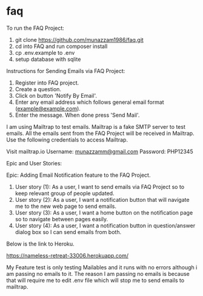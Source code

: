 # faq

To run the FAQ Project:

1. git clone https://github.com/munazzam1986/faq.git
2. cd into FAQ and run composer install
3. cp .env.example to .env
4. setup database with sqlite 

Instructions for Sending Emails via FAQ Project:

1. Register into FAQ project.
2. Create a question.
3. Click on button 'Notify By Email'.
4. Enter any email address which follows general email format (example@example.com).
5. Enter the message. When done press 'Send Mail'.

I am using Mailtrap to test emails. Mailtrap is a fake SMTP server to test emails. All the emails sent from the FAQ Project will be received in Mailtrap. 
Use the following credentials to access Mailtrap.

Visit mailtrap.io
Username: munazzamm@gmail.com
Password: PHP12345

Epic and User Stories:

Epic: Adding Email Notification feature to the FAQ Project.
1. User story (1): As a user, I want to send emails via FAQ Project so to keep relevant group of people updated.
2. User story (2): As a user, I want a notification button that will navigate me to the new web page to send emails.
3. User story (3): As a user, I want a home button on the notification page so to navigate between pages easily.
4. User story (4): As a user, I want a notification button in question/answer dialog box so I can send emails from both.

Below is the link to Heroku.

https://nameless-retreat-33006.herokuapp.com/

My Feature test is only testing Mailables and it runs with no errors although i am passing no emails to it.
The reason I am passing no emails is because that will require me to edit .env file which will stop me to send emails to mailtrap.

